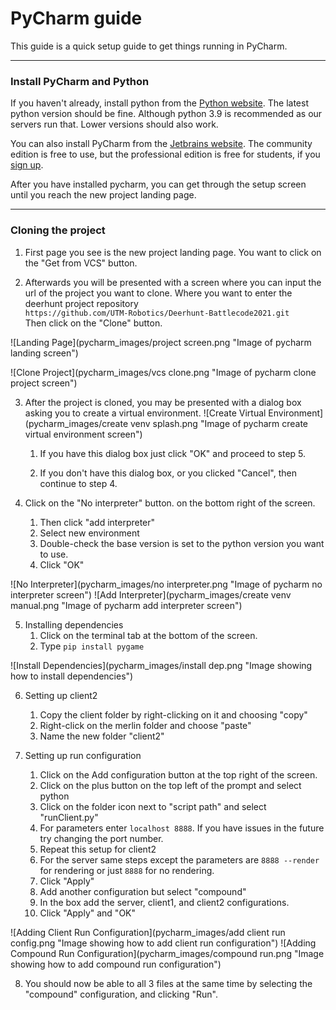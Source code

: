 # PyCharm guide

This guide is a quick setup guide to get things running in PyCharm.

---

### Install PyCharm and Python

If you haven't already, install python from the [Python website](https://www.python.org/downloads/).
The latest python version should be fine. Although python 3.9 is recommended as our servers run that.
Lower versions should also work.

You can also install PyCharm from the [Jetbrains website](https://www.jetbrains.com/pycharm/download/).
The community edition is free to use, but the professional edition is free for students, if you [sign up](https://www.jetbrains.com/community/education/#students).

After you have installed pycharm, you can get through the setup screen until you reach the new project landing page.

---

### Cloning the project

1. First page you see is the new project landing page. You want to click on the "Get from VCS" button.

2. Afterwards you will be presented with a screen where you can input the url of the project you want to clone.
Where you want to enter the deerhunt project repository \
   `https://github.com/UTM-Robotics/Deerhunt-Battlecode2021.git` \
   Then click on the "Clone" button.

![Landing Page](pycharm_images/project screen.png "Image of pycharm landing screen")

![Clone Project](pycharm_images/vcs clone.png "Image of pycharm clone project screen")

3. After the project is cloned, you may be presented with a dialog box asking you to create a virtual environment.
![Create Virtual Environment](pycharm_images/create venv splash.png "Image of pycharm create virtual environment screen")
   1. If you have this dialog box just click "OK" and proceed to step 5.
   
   2. If you don't have this dialog box, or you clicked "Cancel", then continue to step 4.

4. Click on the "No interpreter" button. on the bottom right of the screen.
   1. Then click "add interpreter"
   2. Select new environment
   3. Double-check the base version is set to the python version you want to use.
   4. Click "OK"

![No Interpreter](pycharm_images/no interpreter.png "Image of pycharm no interpreter screen")
![Add Interpreter](pycharm_images/create venv manual.png "Image of pycharm add interpreter screen")

5. Installing dependencies
   1. Click on the terminal tab at the bottom of the screen.
   2. Type `pip install pygame`

![Install Dependencies](pycharm_images/install dep.png "Image showing how to install dependencies")

6. Setting up client2
   1. Copy the client folder by right-clicking on it and choosing "copy"
   2. Right-click on the merlin folder and choose "paste"
   3. Name the new folder "client2"

7. Setting up run configuration
   1. Click on the Add configuration button at the top right of the screen.
   2. Click on the plus button on the top left of the prompt and select python
   3. Click on the folder icon next to "script path" and select "runClient.py"
   4. For parameters enter `localhost 8888`. If you have issues in the future try changing the port number.
   5. Repeat this setup for client2
   6. For the server same steps except the parameters are `8888 --render` for rendering or just `8888` for no rendering.
   7. Click "Apply"
   8. Add another configuration but select "compound"
   9. In the box add the server, client1, and client2 configurations.
   10. Click "Apply" and "OK"

![Adding Client Run Configuration](pycharm_images/add client run config.png "Image showing how to add client run configuration")
![Adding Compound Run Configuration](pycharm_images/compound run.png "Image showing how to add compound run configuration")

8. You should now be able to all 3 files at the same time by selecting the "compound" configuration, and clicking "Run".